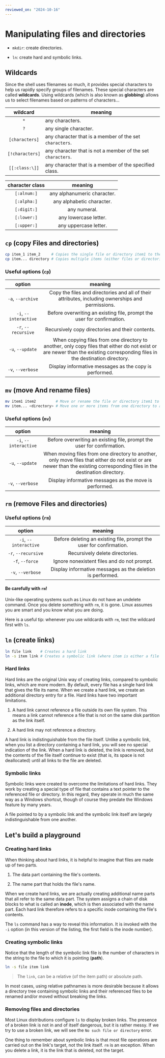 ```yaml
---
reviewed_on: "2024-10-16"
---
```


# Manipulating files and directories

- `mkdir`: create directories.

- `ln`: create hard and symbolic links.

## Wildcards

Since the shell uses filenames so much, it provides special characters to help us rapidly specify groups of filenames. These special characters are called **wildcards**. Using wildcards (which is also known as **globbing**) allows us to select filenames based on patterns of characters...

|    wildcard     | meaning                                                     |
|:---------------:|-------------------------------------------------------------|
|       `*`       | any characters.                                             |
|       `?`       | any single character.                                       |
| `[characters]`  | any character that is a member of the set `characters`.     |
| `[!characters]` | any character that is not a member of the set `characters`. |
| `[[:class:\]]`  | any character that is a member of the specified class.      |

| character class |           meaning           |
|:---------------:|:---------------------------:|
|   `[:alnum:]`   | any alphanumeric character. |
|   `[:alpha:]`   |  any alphabetic character.  |
|   `[:digit:]`   |        any numeral.         |
|   `[:lower:]`   |    any lowercase letter.    |
|   `[:upper:]`   |    any uppercase letter.    |

## `cp` (copy Files and directories)

```bash
cp item_1 item_2     # Copies the single file or directory item1 to the file or directory item2
cp item... directory # Copies multiple items (either files or directories) into a directory
```

### Useful options (`cp`)

|        option         |                                                                                   meaning                                                                                   |
|:---------------------:|:---------------------------------------------------------------------------------------------------------------------------------------------------------------------------:|
|   `-a`, `--archive`   |                                      Copy the files and directories and all of their attributes, including ownerships and permissions.                                      |
| `-i`, `--interactive` |                                                   Before overwriting an existing file, prompt the user for confirmation.                                                    |
|  `-r`, `--recursive`  |                                                              Recursively copy directories and their contents.                                                               |
|   `-u`, `--update`    | When copying files from one directory to another, only copy files that either do not exist or are newer than the existing corresponding files in the destination directory. |
|   `-v`, `--verbose`   |                                                           Display informative messages as the copy is performed.                                                            |

## `mv` (move And rename files)

```bash
mv item1 item2         # Move or rename the file or directory item1 to item2
mv item... <directory> # Move one or more items from one directory to another.
```

### Useful options (`mv`)

|        option         |                                                                                  meaning                                                                                   |
|:---------------------:|:--------------------------------------------------------------------------------------------------------------------------------------------------------------------------:|
| `-i`, `--interactive` |                                                   Before overwriting an existing file, prompt the user for confirmation.                                                   |
|   `-u`, `--update`    | When moving files from one directory to another, only move files that either do not exist or are newer than the existing corresponding files in the destination directory. |
|   `-v`, `--verbose`   |                                                           Display informative messages as the move is performed.                                                           |

## `rm` (remove Files and directories)

### Useful options (`rm`)

|        option         |                               meaning                               |
|:---------------------:|:-------------------------------------------------------------------:|
| `-i`, `--interactive` | Before deleting an existing file, prompt the user for confirmation. |
|  `-r`, `--recursive`  |                   Recursively delete directories.                   |
|    `-f`, `--force`    |             Ignore nonexistent files and do not prompt.             |
|   `-v`, `--verbose`   |     Display informative messages as the deletion is performed.      |

#### Be carefully with `rm`!

Unix-like operating systems such as Linux do not have an undelete command. Once you delete something with `rm`, it is gone. Linux assumes you are smart and you know what you are doing.

Here is a useful tip: whenever you use wildcards with `rm`, test the wildcard first with `ls`.

## `ln` (create links)

```bash
ln file link    # Creates a hard link
ln -s item link # Creates a symbolic link (where item is either a file or a directory)
```

### Hard links

Hard links are the original Unix way of creating links, compared to symbolic links, which are more modern. By default, every file has a single hard link that gives the file its name. When we create a hard link, we create an additional directory entry for a file. Hard links have two important limitations.

1. A hard link cannot reference a file outside its own file system. This means a link cannot reference a file that is not on the same disk partition as the link itself.

2. A hard link may not reference a directory.

A hard link is indistinguishable from the file itself. Unlike a symbolic link, when you list a directory containing a hard link, you will see no special indication of the link. When a hard link is deleted, the link is removed, but the contents of the file itself continue to exist (that is, its space is not deallocated) until all links to the file are deleted.

### Symbolic links

Symbolic links were created to overcome the limitations of hard links. They work by creating a special type of file that contains a text pointer to the referenced file or directory. In this regard, they operate in much the same way as a Windows shortcut, though of course they predate the Windows feature by many years.

A file pointed to by a symbolic link and the symbolic link itself are largely indistinguishable from one another.

## Let's build a playground

### Creating hard links

When thinking about hard links, it is helpful to imagine that files are made up of two parts.

1. The data part containing the file's contents.

2. The name part that holds the file's name.

When we create hard links, we are actually creating additional name parts that all refer to the same data part. The system assigns a chain of disk blocks to what is called an **inode**, which is then associated with the name part. Each hard link therefore refers to a specific inode containing the file's contents.

The `ls` command has a way to reveal this information. It is invoked with the `-i` option (in this version of the listing, the first field is the inode number).

### Creating symbolic links

Notice that the length of the symbolic link file is the number of characters in the string to the file to which it is pointing (**path**).

```bash
ln -s file item link
```

> The `link`, can be a relative (of the item path) or absolute path.

In most cases, using relative pathnames is more desirable because it allows a directory tree containing symbolic links and their referenced files to be renamed and/or moved without breaking the links.

### Removing files and directories

Most Linux distributions configure `ls` to display broken links. The presence of a broken link is not in and of itself dangerous, but it is rather messy. If we try to use a broken link, we will see the `No such file or directory` error.

One thing to remember about symbolic links is that most file operations are carried out on the link's target, not the link itself. `rm` is an exception. When you delete a link, it is the link that is deleted, not the target.

